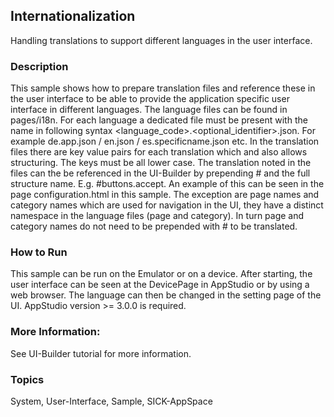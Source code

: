 ## Internationalization
Handling translations to support different languages in the user interface. 
### Description
This sample shows how to prepare translation files and reference these in the user interface to be able to provide the application specific user interface in different languages. The language files can be found in pages/i18n. For each language a dedicated file must be present with the name in following syntax <language_code>.<optional_identifier>.json. For example de.app.json / en.json / es.specificname.json etc.
In the translation files there are key value pairs for each translation which and also allows structuring. The keys must be all lower case. 
The translation noted in the files can the be referenced in the UI-Builder by prepending # and the full structure name. E.g. #buttons.accept. An example of this can be seen in the page configuration.html in this sample. 
The exception are page names and category names which are used for navigation in the UI, they have a distinct namespace in the language files (page and category). In turn page and category names do not need to be prepended with # to be translated.

### How to Run
This sample can be run on the Emulator or on a device. After starting, the user interface can be seen at the DevicePage in AppStudio or by using a web browser. The language can then be changed in the setting page of the UI.
AppStudio version >= 3.0.0 is required.

### More Information:
See UI-Builder tutorial for more information.

### Topics
System, User-Interface, Sample, SICK-AppSpace
